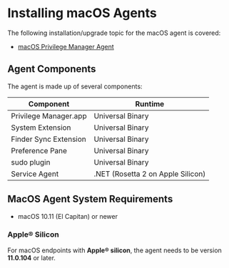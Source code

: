 [title]: # (Installing macOS Agents)
[tags]: # (agent,install,upgrade,macOS)
[priority]: # (1)

# Installing macOS Agents

The following installation/upgrade topic for the macOS agent is covered:

* [macOS Privilege Manager Agent](agent-inst-mac.md)

## Agent Components

The agent is made up of several components:

| Component | Runtime |
| ----- | ----- |
| Privilege Manager.app | Universal Binary |
| System Extension | Universal Binary |
| Finder Sync Extension | Universal Binary |
| Preference Pane | Universal Binary |
| sudo plugin | Universal Binary |
| Service Agent | .NET (Rosetta 2 on Apple Silicon) |

## MacOS Agent System Requirements

* macOS 10.11 (El Capitan) or newer

### Apple® Silicon

For macOS endpoints with __Apple® silicon__, the agent needs to be version __11.0.104__ or later.
